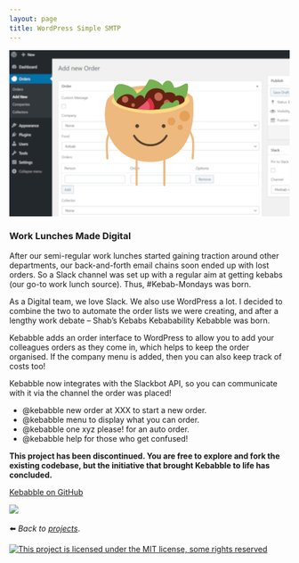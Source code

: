 ```yaml
---
layout: page
title: WordPress Simple SMTP
---
```

![](/assets/img/kebs.png)

### Work Lunches Made Digital

After our semi-regular work lunches started gaining traction around other departments, our back-and-forth email chains soon ended up with lost orders. So a Slack channel was set up with a regular aim at getting kebabs (our go-to work lunch source). Thus, #Kebab-Mondays was born.

As a Digital team, we love Slack. We also use WordPress a lot. I decided to combine the two to automate the order lists we were creating, and after a lengthy work debate – Shab’s Kebabs Kebabability Kebabble was born.

Kebabble adds an order interface to WordPress to allow you to add your colleagues orders as they come in, which helps to keep the order organised. If the company menu is added, then you can also keep track of costs too!

Kebabble now integrates with the Slackbot API, so you can communicate with it via the channel the order was placed!

*   @kebabble new order at XXX to start a new order.
*   @kebabble menu to display what you can order.
*   @kebabble one xyz please! for an auto order.
*   @kebabble help for those who get confused!

**This project has been discontinued. You are free to explore and fork the existing codebase, but the initiative that brought Kebabble to life has concluded.**

[Kebabble on GitHub](https://github.com/soup-bowl/kebabble)

[![](https://api.travis-ci.org/soup-bowl/kebabble.svg?branch=master)](https://travis-ci.org/github/soup-bowl/kebabble)

:arrow_left: _Back to [projects](/projects)_.

[![This project is licensed under the MIT license, some rights reserved](https://www.soupbowl.io/wp-content/uploads/2018/04/mit-license-300x106.png)](https://github.com/soup-bowl/kebabble/blob/master/LICENSE)
